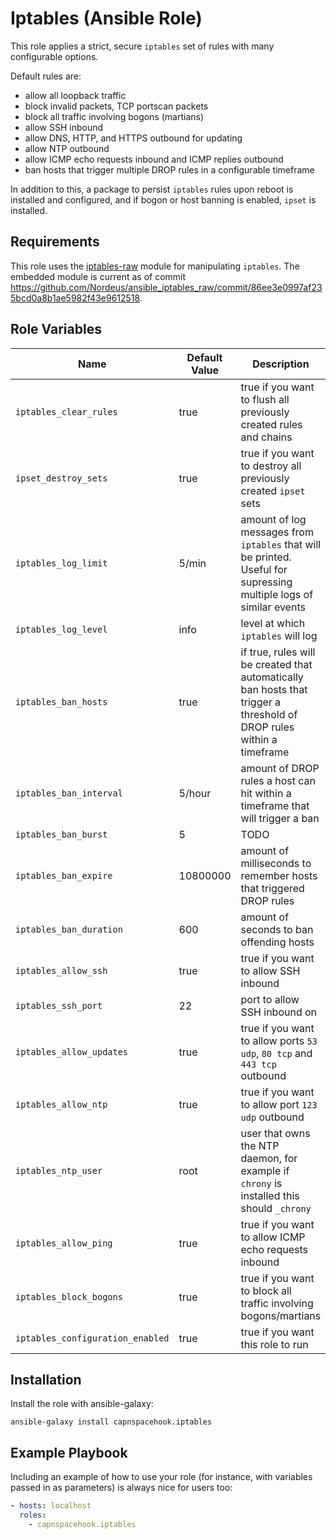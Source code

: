 Iptables (Ansible Role)
=======================

This role applies a strict, secure `iptables` set of rules with many configurable options. 

Default rules are:

- allow all loopback traffic
- block invalid packets, TCP portscan packets
- block all traffic involving bogons (martians)
- allow SSH inbound
- allow DNS, HTTP, and HTTPS outbound for updating
- allow NTP outbound
- allow ICMP echo requests inbound and ICMP replies outbound
- ban hosts that trigger multiple DROP rules in a configurable timeframe

In addition to this, a package to persist `iptables` rules upon reboot is installed and configured, and if bogon or host banning is enabled, `ipset` is installed.

Requirements
------------

This role uses the [iptables-raw](https://github.com/Nordeus/ansible_iptables_raw) module for manipulating `iptables`. The embedded module is current as of commit https://github.com/Nordeus/ansible_iptables_raw/commit/86ee3e0997af235bcd0a8b1ae5982f43e9612518.

Role Variables
--------------

|Name|Default Value|Description|
|----|-------------|-----------|
|`iptables_clear_rules`|true|true if you want to flush all previously created rules and chains|
|`ipset_destroy_sets`|true|true if you want to destroy all previously created `ipset` sets|
|`iptables_log_limit`|5/min|amount of log messages from `iptables` that will be printed. Useful for supressing multiple logs of similar events|
|`iptables_log_level`|info|level at which `iptables` will log|
|`iptables_ban_hosts`|true|if true, rules will be created that automatically ban hosts that trigger a threshold of DROP rules within a timeframe|
|`iptables_ban_interval`|5/hour|amount of DROP rules a host can hit within a timeframe that will trigger a ban|
|`iptables_ban_burst`|5|TODO|
|`iptables_ban_expire`|10800000|amount of milliseconds to remember hosts that triggered DROP rules|
|`iptables_ban_duration`|600|amount of seconds to ban offending hosts|
|`iptables_allow_ssh`|true|true if you want to allow SSH inbound|
|`iptables_ssh_port`|22|port to allow SSH inbound on|
|`iptables_allow_updates`|true|true if you want to allow ports `53 udp`, `80 tcp` and `443 tcp` outbound|
|`iptables_allow_ntp`|true|true if you want to allow port `123 udp` outbound|
|`iptables_ntp_user`|root|user that owns the NTP daemon, for example if `chrony` is installed this should `_chrony`|
|`iptables_allow_ping`|true|true if you want to allow ICMP echo requests inbound|
|`iptables_block_bogons`|true|true if you want to block all traffic involving bogons/martians|
|`iptables_configuration_enabled`|true|true if you want this role to run|

Installation
------------

Install the role with ansible-galaxy:

```shell
ansible-galaxy install capnspacehook.iptables
```

Example Playbook
----------------

Including an example of how to use your role (for instance, with variables passed in as parameters) is always nice for users too:

```yaml
- hosts: localhost
  roles:
    - capnspacehook.iptables
``` 
